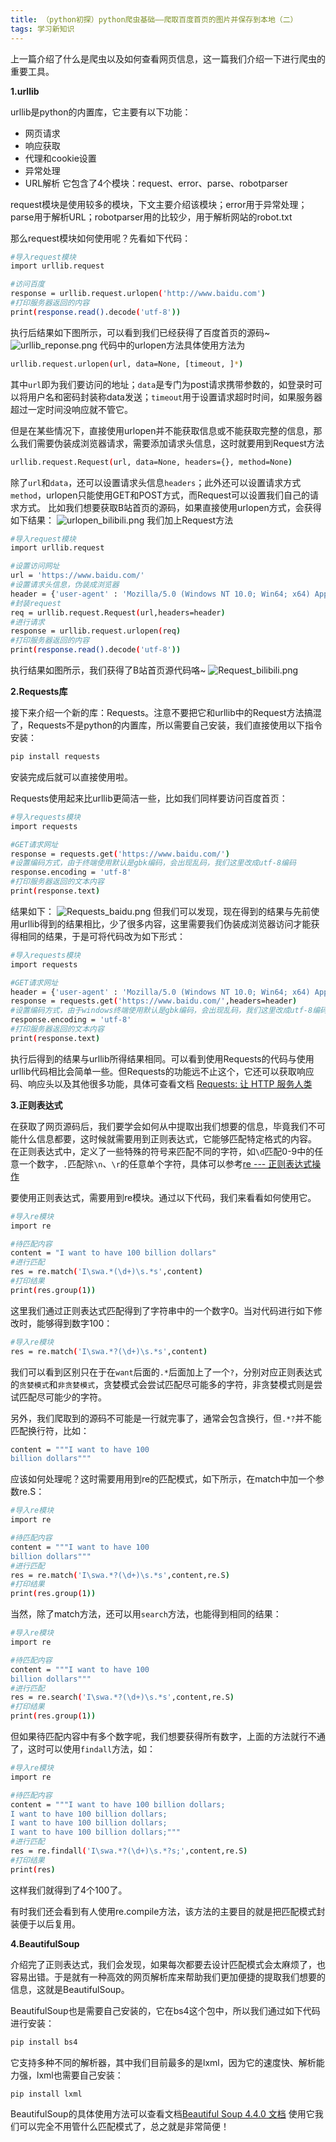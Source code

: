 ```yaml
---
title: （python初探）python爬虫基础——爬取百度首页的图片并保存到本地（二）
tags: 学习新知识
---
```


上一篇介绍了什么是爬虫以及如何查看网页信息，这一篇我们介绍一下进行爬虫的重要工具。


**1.urllib**

urllib是python的内置库，它主要有以下功能：
- 网页请求
- 响应获取
- 代理和cookie设置
- 异常处理
- URL解析
它包含了4个模块：request、error、parse、robotparser

request模块是使用较多的模块，下文主要介绍该模块；error用于异常处理；parse用于解析URL；robotparser用的比较少，用于解析网站的robot.txt

那么request模块如何使用呢？先看如下代码：
```bash
#导入request模块
import urllib.request

#访问百度
response = urllib.request.urlopen('http://www.baidu.com')
#打印服务器返回的内容
print(response.read().decode('utf-8'))
```

执行后结果如下图所示，可以看到我们已经获得了百度首页的源码~
![urllib_reponse.png](https://i.loli.net/2021/05/10/8GHhq7o9ATFw1nu.png)
代码中的urlopen方法具体使用方法为
```bash
urllib.request.urlopen(url, data=None, [timeout, ]*)
```
其中`url`即为我们要访问的地址；`data`是专门为post请求携带参数的，如登录时可以将用户名和密码封装称data发送；`timeout`用于设置请求超时时间，如果服务器超过一定时间没响应就不管它。

但是在某些情况下，直接使用urlopen并不能获取信息或不能获取完整的信息，那么我们需要伪装成浏览器请求，需要添加请求头信息，这时就要用到Request方法
```bash
urllib.request.Request(url, data=None, headers={}, method=None)
```
除了`url`和`data`，还可以设置请求头信息`headers`；此外还可以设置请求方式`method`，urlopen只能使用GET和POST方式，而Request可以设置我们自己的请求方式。
比如我们想要获取B站首页的源码，如果直接使用urlopen方式，会获得如下结果：
![urlopen_bilibili.png](https://i.loli.net/2021/05/10/4un2dLvGFUto6rs.png)
我们加上Request方法
```bash
#导入request模块
import urllib.request

#设置访问网址
url = 'https://www.baidu.com/'
#设置请求头信息，伪装成浏览器
header = {'user-agent' : 'Mozilla/5.0 (Windows NT 10.0; Win64; x64) AppleWebKit/537.36 (KHTML, like Gecko) Chrome/90.0.4430.93 Safari/537.36'}
#封装request
req = urllib.request.Request(url,headers=header)
#进行请求
response = urllib.request.urlopen(req)
#打印服务器返回的内容
print(response.read().decode('utf-8'))
```
执行结果如图所示，我们获得了B站首页源代码咯~
![Request_bilibili.png](https://i.loli.net/2021/05/10/JFoRqBXdpEcKCAL.png)

**2.Requests库**

接下来介绍一个新的库：Requests。注意不要把它和urllib中的Request方法搞混了，Requests不是python的内置库，所以需要自己安装，我们直接使用以下指令安装：
```bash
pip install requests
```
安装完成后就可以直接使用啦。

Requests使用起来比urllib更简洁一些，比如我们同样要访问百度首页：
```bash
#导入requests模块
import requests

#GET请求网址
response = requests.get('https://www.baidu.com/')
#设置编码方式，由于终端使用默认是gbk编码，会出现乱码，我们这里改成utf-8编码
response.encoding = 'utf-8'
#打印服务器返回的文本内容
print(response.text)
```
结果如下：
![Requests_baidu.png](https://i.loli.net/2021/05/10/AI4GehOnci8VN7J.png)
但我们可以发现，现在得到的结果与先前使用urllib得到的结果相比，少了很多内容，这里需要我们伪装成浏览器访问才能获得相同的结果，于是可将代码改为如下形式：
```bash
#导入requests模块
import requests

#GET请求网址
header = {'user-agent' : 'Mozilla/5.0 (Windows NT 10.0; Win64; x64) AppleWebKit/537.36 (KHTML, like Gecko) Chrome/90.0.4430.93 Safari/537.36'}
response = requests.get('https://www.baidu.com/',headers=header)
#设置编码方式，由于windows终端使用默认是gbk编码，会出现乱码，我们这里改成utf-8编码
response.encoding = 'utf-8'
#打印服务器返回的文本内容
print(response.text)
```
执行后得到的结果与urllib所得结果相同。可以看到使用Requests的代码与使用urllib代码相比会简单一些。但Requests的功能远不止这个，它还可以获取响应码、响应头以及其他很多功能，具体可查看文档
[Requests: 让 HTTP 服务人类](https://docs.python-requests.org/zh_CN/latest/)

**3.正则表达式**

在获取了网页源码后，我们要学会如何从中提取出我们想要的信息，毕竟我们不可能什么信息都要，这时候就需要用到正则表达式，它能够匹配特定格式的内容。
在正则表达式中，定义了一些特殊的符号来匹配不同的字符，如`\d`匹配0-9中的任意一个数字，`.`匹配除`\n`、`\r`的任意单个字符，具体可以参考[re --- 正则表达式操作](https://docs.python.org/zh-cn/3/library/re.html)

要使用正则表达式，需要用到re模块。通过以下代码，我们来看看如何使用它。
```bash
#导入re模块
import re

#待匹配内容
content = "I want to have 100 billion dollars"
#进行匹配
res = re.match('I\swa.*(\d+)\s.*s',content)
#打印结果
print(res.group(1))
```
这里我们通过正则表达式匹配得到了字符串中的一个数字0。当对代码进行如下修改时，能够得到数字100：
```bash
#导入re模块
res = re.match('I\swa.*?(\d+)\s.*s',content)
```
我们可以看到区别只在于在`want`后面的`.*`后面加上了一个`?`，分别对应正则表达式的`贪婪模式`和`非贪婪模式`，贪婪模式会尝试匹配尽可能多的字符，非贪婪模式则是尝试匹配尽可能少的字符。

另外，我们爬取到的源码不可能是一行就完事了，通常会包含换行，但`.*?`并不能匹配换行符，比如：
```bash
content = """I want to have 100 
billion dollars"""
```
应该如何处理呢？这时需要用用到re的匹配模式，如下所示，在match中加一个参数re.S：
```bash
#导入re模块
import re

#待匹配内容
content = """I want to have 100 
billion dollars"""
#进行匹配
res = re.match('I\swa.*?(\d+)\s.*s',content,re.S)
#打印结果
print(res.group(1))
```
当然，除了match方法，还可以用`search`方法，也能得到相同的结果：
```bash
#导入re模块
import re

#待匹配内容
content = """I want to have 100 
billion dollars"""
#进行匹配
res = re.search('I\swa.*?(\d+)\s.*s',content,re.S)
#打印结果
print(res.group(1))
```

但如果待匹配内容中有多个数字呢，我们想要获得所有数字，上面的方法就行不通了，这时可以使用`findall`方法，如：
```bash
#导入re模块
import re

#待匹配内容
content = """I want to have 100 billion dollars;
I want to have 100 billion dollars;
I want to have 100 billion dollars;
I want to have 100 billion dollars;"""
#进行匹配
res = re.findall('I\swa.*?(\d+)\s.*?s;',content,re.S)
#打印结果
print(res)
```
这样我们就得到了4个100了。

有时我们还会看到有人使用re.compile方法，该方法的主要目的就是把匹配模式封装便于以后复用。

**4.BeautifulSoup**

介绍完了正则表达式，我们会发现，如果每次都要去设计匹配模式会太麻烦了，也容易出错。于是就有一种高效的网页解析库来帮助我们更加便捷的提取我们想要的信息，这就是BeautifulSoup。

BeautifulSoup也是需要自己安装的，它在bs4这个包中，所以我们通过如下代码进行安装：
```bash
pip install bs4
```
它支持多种不同的解析器，其中我们目前最多的是lxml，因为它的速度快、解析能力强，lxml也需要自己安装：
```bash
pip install lxml
```
BeautifulSoup的具体使用方法可以查看文档[Beautiful Soup 4.4.0 文档](https://www.crummy.com/software/BeautifulSoup/bs4/doc.zh/)
使用它我们可以完全不用管什么匹配模式了，总之就是非常简便！